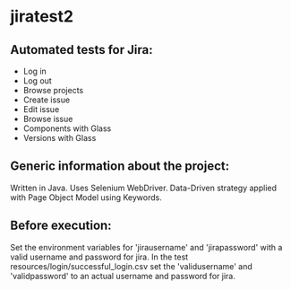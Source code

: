 # jiratest2
## Automated tests for Jira:
  - Log in
  - Log out
  - Browse projects
  - Create issue
  - Edit issue
  - Browse issue
  - Components with Glass
  - Versions with Glass
  
## Generic information about the project:
  Written in Java. Uses Selenium WebDriver. Data-Driven strategy applied with Page Object Model using Keywords.

## Before execution:
 Set the environment variables for 'jirausername' and 'jirapassword' with a valid username and password for jira. In the test resources/login/successful_login.csv set the 'validusername' and 'validpassword' to an actual username and password for jira.

